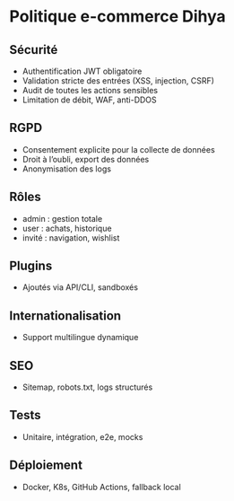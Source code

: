 # Politique e-commerce Dihya

## Sécurité
- Authentification JWT obligatoire
- Validation stricte des entrées (XSS, injection, CSRF)
- Audit de toutes les actions sensibles
- Limitation de débit, WAF, anti-DDOS

## RGPD
- Consentement explicite pour la collecte de données
- Droit à l’oubli, export des données
- Anonymisation des logs

## Rôles
- admin : gestion totale
- user : achats, historique
- invité : navigation, wishlist

## Plugins
- Ajoutés via API/CLI, sandboxés

## Internationalisation
- Support multilingue dynamique

## SEO
- Sitemap, robots.txt, logs structurés

## Tests
- Unitaire, intégration, e2e, mocks

## Déploiement
- Docker, K8s, GitHub Actions, fallback local


